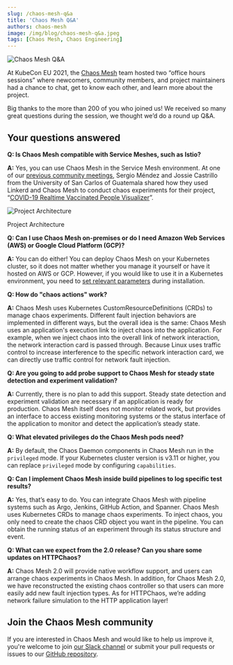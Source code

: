 ```yaml
---
slug: /chaos-mesh-q&a
title: 'Chaos Mesh Q&A'
authors: chaos-mesh
image: /img/blog/chaos-mesh-q&a.jpeg
tags: [Chaos Mesh, Chaos Engineering]
---
```


![Chaos Mesh Q&A](/img/blog/chaos-mesh-q&a.jpeg)

At KubeCon EU 2021, the [Chaos Mesh](https://chaos-mesh.org/) team hosted two “office hours sessions” where newcomers, community members, and project maintainers had a chance to chat, get to know each other, and learn more about the project.

<!--truncate-->

Big thanks to the more than 200 of you who joined us! We received so many great questions during the session, we thought we’d do a round up Q&A.

## Your questions answered

**Q: Is Chaos Mesh compatible with Service Meshes, such as Istio?**

**A:** Yes, you can use Chaos Mesh in the Service Mesh environment. At one of our [previous community meetings](https://www.youtube.com/watch?v=paIgJYOhdGw), Sergio Méndez and Jossie Castrillo from the University of San Carlos of Guatemala shared how they used Linkerd and Chaos Mesh to conduct chaos experiments for their project, “[COVID-19 Realtime Vaccinated People Visualizer](https://github.com/sergioarmgpl/operating-systems-usac-course/blob/master/lang/en/projects/project1v3/project1.md)”.

![Project Architecture](/img/blog/chaos-mesh-linkerd-architecture.png)

<p className="caption">Project Architecture</p>

**Q: Can I use Chaos Mesh on-premises or do I need Amazon Web Services (AWS) or Google Cloud Platform (GCP)?**

**A:** You can do either! You can deploy Chaos Mesh on your Kubernetes cluster, so it does not matter whether you manage it yourself or have it hosted on AWS or GCP. However, if you would like to use it in a Kubernetes environment, you need to [set relevant parameters](https://chaos-mesh-website-archived.netlify.app/docs/1.2.4/user_guides/installation) during installation.

**Q: How do "chaos actions" work?**

**A:** Chaos Mesh uses Kubernetes CustomResourceDefinitions (CRDs) to manage chaos experiments. Different fault injection behaviors are implemented in different ways, but the overall idea is the same: Chaos Mesh uses an application's execution link to inject chaos into the application. For example, when we inject chaos into the overall link of network interaction, the network interaction card is passed through. Because Linux uses traffic control to increase interference to the specific network interaction card, we can directly use traffic control for network fault injection.

**Q: Are you going to add probe support to Chaos Mesh for steady state detection and experiment validation?**

**A:** Currently, there is no plan to add this support. Steady state detection and experiment validation are necessary if an application is ready for production. Chaos Mesh itself does not monitor related work, but provides an interface to access existing monitoring systems or the status interface of the application to monitor and detect the application’s steady state.

**Q: What elevated privileges do the Chaos Mesh pods need?**

**A:** By default, the Chaos Daemon components in Chaos Mesh run in the `privileged` mode. If your Kubernetes cluster version is v3.11 or higher, you can replace `privileged` mode by configuring `capabilities`.

**Q: Can I implement Chaos Mesh inside build pipelines to log specific test results?**

**A:** Yes, that’s easy to do. You can integrate Chaos Mesh with pipeline systems such as Argo, Jenkins, GitHub Action, and Spanner. Chaos Mesh uses Kubernetes CRDs to manage chaos experiments. To inject chaos, you only need to create the chaos CRD object you want in the pipeline. You can obtain the running status of an experiment through its status structure and event.

**Q: What can we expect from the 2.0 release? Can you share some updates on HTTPChaos?**

**A:** Chaos Mesh 2.0 will provide native workflow support, and users can arrange chaos experiments in Chaos Mesh. In addition, for Chaos Mesh 2.0, we have reconstructed the existing chaos controller so that users can more easily add new fault injection types. As for HTTPChaos, we’re adding network failure simulation to the HTTP application layer!

## Join the Chaos Mesh community

If you are interested in Chaos Mesh and would like to help us improve it, you're welcome to join [our Slack channel](https://slack.cncf.io/) or submit your pull requests or issues to our [GitHub repository](https://github.com/chaos-mesh/chaos-mesh).
